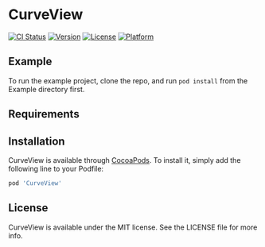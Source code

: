 # CurveView

[![CI Status](https://img.shields.io/travis/Hugal31/CurveView.svg?style=flat)](https://travis-ci.org/Hugal31/CurveView)
[![Version](https://img.shields.io/cocoapods/v/CurveView.svg?style=flat)](https://cocoapods.org/pods/CurveView)
[![License](https://img.shields.io/cocoapods/l/CurveView.svg?style=flat)](https://cocoapods.org/pods/CurveView)
[![Platform](https://img.shields.io/cocoapods/p/CurveView.svg?style=flat)](https://cocoapods.org/pods/CurveView)

## Example

To run the example project, clone the repo, and run `pod install` from the Example directory first.

## Requirements

## Installation

CurveView is available through [CocoaPods](https://cocoapods.org). To install
it, simply add the following line to your Podfile:

```ruby
pod 'CurveView'
```

## License

CurveView is available under the MIT license. See the LICENSE file for more info.
